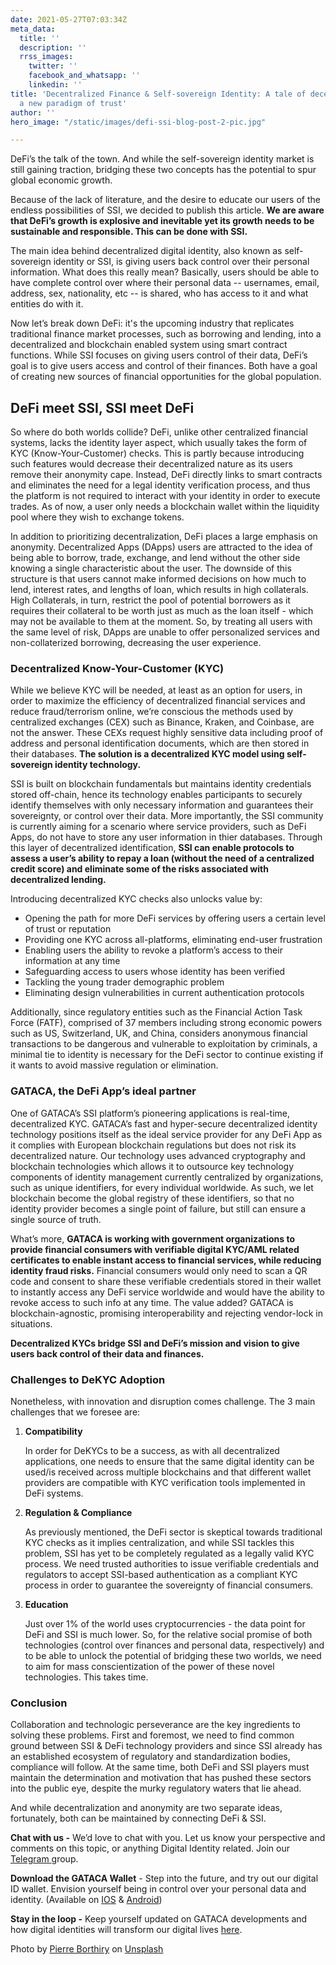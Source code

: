 ```yaml
---
date: 2021-05-27T07:03:34Z
meta_data:
  title: ''
  description: ''
  rrss_images:
    twitter: ''
    facebook_and_whatsapp: ''
    linkedin: ''
title: 'Decentralized Finance & Self-sovereign Identity: A tale of decentralization,
  a new paradigm of trust'
author: ''
hero_image: "/static/images/defi-ssi-blog-post-2-pic.jpg"

---
```

DeFi’s the talk of the town. And while the self-sovereign identity market is still gaining traction, bridging these two concepts has the potential to spur global economic growth.

Because of the lack of literature, and the desire to educate our users of the endless possibilities of SSI, we decided to publish this article. **We are aware that DeFi’s growth is explosive and inevitable yet its growth needs to be sustainable and responsible. This can be done with SSI.**

The main idea behind decentralized digital identity, also known as self-sovereign identity or SSI, is giving users back control over their personal information. What does this really mean? Basically, users should be able to have complete control over where their personal data -- usernames, email, address, sex, nationality, etc -- is shared, who has access to it and what entities do with it.

Now let’s break down DeFi: it's the upcoming industry that replicates traditional finance market processes, such as borrowing and lending, into a decentralized and blockchain enabled system using smart contract functions. While SSI focuses on giving users control of their data, DeFi’s goal is to give users access and control of their finances. Both have a goal of creating new sources of financial opportunities for the global population.

## DeFi meet SSI, SSI meet DeFi

So where do both worlds collide? DeFi, unlike other centralized financial systems, lacks the identity layer aspect, which usually takes the form of KYC (Know-Your-Customer) checks. This is partly because introducing such features would decrease their decentralized nature as its users remove their anonymity cape. Instead, DeFi directly links to smart contracts and eliminates the need for a legal identity verification process, and thus the platform is not required to interact with your identity in order to execute trades. As of now, a user only needs a blockchain wallet within the liquidity pool where they wish to exchange tokens.

In addition to prioritizing decentralization, DeFi places a large emphasis on anonymity. Decentralized Apps (DApps) users are attracted to the idea of being able to borrow, trade, exchange, and lend without the other side knowing a single characteristic about the user. The downside of this structure is that users cannot make informed decisions on how much to lend, interest rates, and lengths of loan, which results in high collaterals. High Collaterals, in turn, restrict the pool of potential borrowers as it requires their collateral to be worth just as much as the loan itself - which may not be available to them at the moment. So, by treating all users with the same level of risk, DApps are unable to offer personalized services and non-collaterized borrowing, decreasing the user experience.

### Decentralized Know-Your-Customer (KYC)

While we believe KYC will be needed, at least as an option for users, in order to maximize the efficiency of decentralized financial services and reduce fraud/terrorism online, we’re conscious the methods used by centralized exchanges (CEX) such as Binance, Kraken, and Coinbase, are not the answer.  These CEXs request highly sensitive data including proof of address and personal identification documents, which are then stored in their databases.  **The solution is a decentralized KYC model using self-sovereign identity technology.**

SSI is built on blockchain fundamentals but maintains identity credentials stored off-chain, hence its technology enables participants to securely identify themselves with only necessary information and guarantees their sovereignty, or control over their data. More importantly, the SSI community is currently aiming for a scenario where service providers, such as DeFi Apps, do not have to store any user information in thier databases. Through this layer of decentralized identification, **SSI can enable protocols to assess a user’s ability to repay a loan (without the need of a centralized credit score) and eliminate some of the risks associated with decentralized lending.**

Introducing decentralized KYC checks also unlocks value by:

* Opening the path for more DeFi services by offering users a certain level of trust or reputation
* Providing one KYC across all-platforms, eliminating end-user frustration
* Enabling users the ability to revoke a platform’s access to their information at any time
* Safeguarding access to users whose identity has been verified
* Tackling the young trader demographic problem
* Eliminating design vulnerabilities in current authentication protocols

Additionally, since regulatory entities such as the Financial Action Task Force (FATF), comprised of 37 members including strong economic powers such as US, Switzerland, UK, and China, considers anonymous financial transactions to be dangerous and vulnerable to exploitation by criminals, a minimal tie to identity is necessary for the DeFi sector to continue existing if it wants to avoid massive regulation or elimination.

### GATACA, the DeFi App’s ideal partner

One of GATACA’s SSI platform’s pioneering applications is real-time, decentralized KYC. GATACA’s fast and hyper-secure decentralized identity technology positions itself as the ideal service provider for any DeFi App as it complies with European blockchain regulations but does not risk its decentralized nature. Our technology uses advanced cryptography and blockchain technologies which allows it to outsource key technology components of identity management currently centralized by organizations, such as unique identifiers, for every individual worldwide. As such, we let blockchain become the global registry of these identifiers, so that no identity provider becomes a single point of failure, but still can ensure a single source of truth.

What’s more, **GATACA is working with government organizations to provide financial consumers with verifiable digital KYC/AML related certificates to enable instant access to financial services, while reducing identity fraud risks.** Financial consumers would only need to scan a QR code and consent to share these verifiable credentials stored in their wallet to instantly access any DeFi service worldwide and would have the ability to revoke access to such info at any time. The value added? GATACA is blockchain-agnostic, promising interoperability and rejecting vendor-lock in situations.

**Decentralized KYCs bridge SSI and DeFi’s mission and vision to give users back control of their data and finances.**

### Challenges to DeKYC Adoption

Nonetheless, with innovation and disruption comes challenge. The 3 main challenges that we foresee are:

1. **Compatibility**

   In order for DeKYCs to be a success, as with all decentralized applications, one needs to ensure that the same digital identity can be used/is received across multiple blockchains and that different wallet providers are compatible with KYC verification tools implemented in DeFi systems.
2. **Regulation & Compliance**

   As previously mentioned, the DeFi sector is skeptical towards traditional KYC checks as it implies centralization, and while SSI tackles this problem, SSI has yet to be completely regulated as a legally valid KYC process. We need trusted authorities to issue verifiable credentials and regulators to accept SSI-based authentication as a compliant KYC process in order to guarantee the sovereignty of financial consumers.
3. **Education**

   Just over 1% of the world uses cryptocurrencies - the data point for DeFi and SSI is much lower. So, for the relative social promise of both technologies (control over finances and personal data, respectively) and to be able to unlock the potential of bridging these two worlds, we need to aim for mass conscientization of the power of these novel technologies. This takes time.

### Conclusion

Collaboration and technologic perseverance are the key ingredients to solving these problems. First and foremost, we need to find common ground between SSI & DeFi technology providers and since SSI already has an established ecosystem of regulatory and standardization bodies, compliance will follow. At the same time, both DeFi and SSI players must maintain the determination and motivation that has pushed these sectors into the public eye, despite the murky regulatory waters that lie ahead.

And while decentralization and anonymity are two separate ideas, fortunately, both can be maintained by connecting DeFi & SSI.

**Chat with us -** We’d love to chat with you. Let us know your perspective and comments on this topic, or anything Digital Identity related. Join our [Telegram ](https://t.me/digitalidentityinsights)group.

**Download the GATACA Wallet** - Step into the future, and try out our digital ID wallet. Envision yourself being in control over your personal data and identity. (Available on [IOS](https://apps.apple.com/us/app/gataca/id1498607616) & [Android](https://play.google.com/store/apps/details?id=com.gataca.identity))

**Stay in the loop -** Keep yourself updated on GATACA developments and how digital identities will transform our digital lives [here]().

Photo by [Pierre Borthiry](https://unsplash.com/@peiobty) on [Unsplash](https://unsplash.com/)
